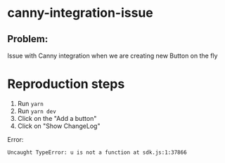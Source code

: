 # canny-integration-issue

## Problem: 
Issue with Canny integration when we are creating new Button on the fly

# Reproduction steps

1. Run `yarn`
2. Run `yarn dev`
3. Click on the "Add a button"
4. Click on "Show ChangeLog"

Error: 
```
Uncaught TypeError: u is not a function at sdk.js:1:37866
```
